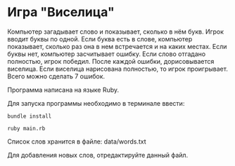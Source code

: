 # Игра "Виселица"

Компьютер загадывает слово и показывает, сколько в нём букв. Игрок вводит буквы по одной.
Если буква есть в слове, компьютер показывает, сколько раз она в нем
встречается и на каких местах. Если буквы нет, компьютер засчитывает ошибку.
Если слово отгадано полностью, игрок победил. После каждой ошибки, дорисовывается виселица.
Если виселица нарисована полностью, то игрок проигрывает.
Всего можно сделать 7 ошибок.

Программа написана на языке Ruby.

Для запуска программы необходимо в терминале ввести: 
```
bundle install

ruby main.rb
```

Список слов хранится в файле: data/words.txt 

Для добавления новых слов, отредактируйте данный файл.
